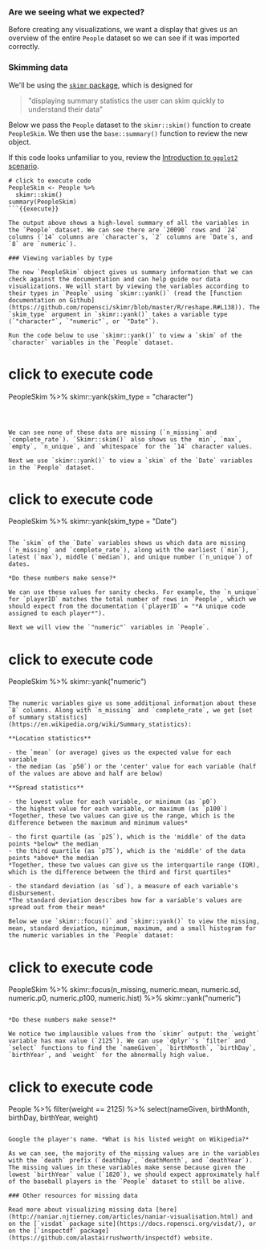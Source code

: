 ### Are we seeing what we expected?

Before creating any visualizations, we want a display that gives us an overview of the entire `People` dataset so we can see if it was imported correctly.

### Skimming data

We'll be using the [`skimr` package](https://docs.ropensci.org/skimr/), which is designed for

> "displaying summary statistics the user can skim quickly to understand their data"

Below we pass the `People` dataset to the `skimr::skim()` function to create `PeopleSkim`. We then use the `base::summary()` function to review the new object.

If this code looks unfamiliar to you, review the [Introduction to `ggplot2` scenario](https://www.katacoda.com/orm-mfrigaard/scenarios/02-intro-ggplot2).

```
# click to execute code
PeopleSkim <- People %>%  
  skimr::skim()
summary(PeopleSkim)
```{{execute}}

The output above shows a high-level summary of all the variables in the `People` dataset. We can see there are `20090` rows and `24` columns (`14` columns are `character`s, `2` columns are `Date`s, and `8` are `numeric`).

### Viewing variables by type

The new `PeopleSkim` object gives us summary information that we can check against the documentation and can help guide our data visualizations. We will start by viewing the variables according to their types in `People` using `skimr::yank()` (read the [function documentation on Github](https://github.com/ropensci/skimr/blob/master/R/reshape.R#L138)). The `skim_type` argument in `skimr::yank()` takes a variable type (`"character"`, `"numeric"`, or `"Date"`). 

Run the code below to use `skimr::yank()` to view a `skim` of the `character` variables in the `People` dataset.

```
# click to execute code
PeopleSkim %>% 
  skimr::yank(skim_type = "character")
```{{execute}}



We can see none of these data are missing (`n_missing` and `complete_rate`). `Skimr::skim()` also shows us the `min`, `max`, `empty`, `n_unique`, and `whitespace` for the `14` character values. 

Next we use `skimr::yank()` to view a `skim` of the `Date` variables in the `People` dataset.

```
# click to execute code
PeopleSkim %>% 
  skimr::yank(skim_type = "Date")
```{{execute}}

The `skim` of the `Date` variables shows us which data are missing (`n_missing` and `complete_rate`), along with the earliest (`min`), latest (`max`), middle (`median`), and unique number (`n_unique`) of dates.

*Do these numbers make sense?*

We can use these values for sanity checks. For example, the `n_unique` for `playerID` matches the total number of rows in `People`, which we should expect from the documentation (`playerID` = "*A unique code assigned to each player*").

Next we will view the `"numeric"` variables in `People`.

```
# click to execute code
PeopleSkim %>% 
  skimr::yank("numeric")
```{{execute}}

The numeric variables give us some additional information about these `8` columns. Along with `n_missing` and `complete_rate`, we get [set of summary statistics](https://en.wikipedia.org/wiki/Summary_statistics): 

**Location statistics**

- the `mean` (or average) gives us the expected value for each variable  
- the median (as `p50`) or the 'center' value for each variable (half of the values are above and half are below)  

**Spread statistics**

- the lowest value for each variable, or minimum (as `p0`)  
- the highest value for each variable, or maximum (as `p100`)  
*Together, these two values can give us the range, which is the difference between the maximum and minimum values*

- the first quartile (as `p25`), which is the 'middle' of the data points *below* the median  
- the third quartile (as `p75`), which is the 'middle' of the data points *above* the median  
*Together, these two values can give us the interquartile range (IQR), which is the difference between the third and first quartiles*  

- the standard deviation (as `sd`), a measure of each variable's disbursement.
*The standard deviation describes how far a variable's values are spread out from their mean*

Below we use `skimr::focus()` and `skimr::yank()` to view the missing, mean, standard deviation, minimum, maximum, and a small histogram for the numeric variables in the `People` dataset:

```
# click to execute code
PeopleSkim %>% 
  skimr::focus(n_missing, 
               numeric.mean, numeric.sd, 
               numeric.p0, numeric.p100,
               numeric.hist) %>% 
    skimr::yank("numeric") 
```{{execute}}

*Do these numbers make sense?*

We notice two implausible values from the `skimr` output: the `weight` variable has max value (`2125`). We can use `dplyr`'s `filter` and `select` functions to find the `nameGiven`, `birthMonth`, `birthDay`, `birthYear`, and `weight` for the abnormally high value.

```
# click to execute code
People %>% 
  filter(weight == 2125) %>% 
  select(nameGiven, birthMonth, birthDay, birthYear, weight)
```{{execute}}

Google the player's name. *What is his listed weight on Wikipedia?*

As we can see, the majority of the missing values are in the variables with the `death` prefix (`deathDay`, `deathMonth`, and `deathYear`). The missing values in these variables make sense because given the lowest `birthYear` value (`1820`), we should expect approximately half of the baseball players in the `People` dataset to still be alive.

### Other resources for missing data

Read more about visualizing missing data [here](http://naniar.njtierney.com/articles/naniar-visualisation.html) and on the [`visdat` package site](https://docs.ropensci.org/visdat/), or on the [`inspectdf` package](https://github.com/alastairrushworth/inspectdf) website. 


